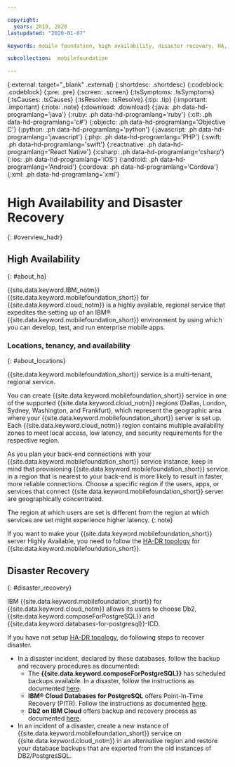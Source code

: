 ```yaml
---

copyright:
  years: 2019, 2020
lastupdated: "2020-01-07"

keywords: mobile foundation, high availability, disaster recovery, HA, HADR, DR

subcollection:  mobilefoundation

---
```


{:external: target="_blank" .external}
{:shortdesc: .shortdesc}
{:codeblock: .codeblock}
{:pre: .pre}
{:screen: .screen}
{:tsSymptoms: .tsSymptoms}
{:tsCauses: .tsCauses}
{:tsResolve: .tsResolve}
{:tip: .tip}
{:important: .important}
{:note: .note}
{:download: .download}
{:java: .ph data-hd-programlang='java'}
{:ruby: .ph data-hd-programlang='ruby'}
{:c#: .ph data-hd-programlang='c#'}
{:objectc: .ph data-hd-programlang='Objective C'}
{:python: .ph data-hd-programlang='python'}
{:javascript: .ph data-hd-programlang='javascript'}
{:php: .ph data-hd-programlang='PHP'}
{:swift: .ph data-hd-programlang='swift'}
{:reactnative: .ph data-hd-programlang='React Native'}
{:csharp: .ph data-hd-programlang='csharp'}
{:ios: .ph data-hd-programlang='iOS'}
{:android: .ph data-hd-programlang='Android'}
{:cordova: .ph data-hd-programlang='Cordova'}
{:xml: .ph data-hd-programlang='xml'}

# High Availability and Disaster Recovery
{: #overview_hadr}

## High Availability
{: #about_ha}

{{site.data.keyword.IBM_notm}} {{site.data.keyword.mobilefoundation_short}} for {{site.data.keyword.cloud_notm}} is a highly available, regional service that expedites the setting up of an IBM® {{site.data.keyword.mobilefoundation_short}} environment by using which you can develop, test, and run enterprise mobile apps.

### Locations, tenancy, and availability
{: #about_locations}

{{site.data.keyword.mobilefoundation_short}} service is a multi-tenant, regional service.

You can create {{site.data.keyword.mobilefoundation_short}} service in one of the supported {{site.data.keyword.cloud_notm}} regions (Dallas, London, Sydney, Washington, and Frankfurt), which represent the geographic area where your {{site.data.keyword.mobilefoundation_short}} server is set up. Each {{site.data.keyword.cloud_notm}} region contains multiple availability zones to meet local access, low latency, and security requirements for the respective region.

As you plan your back-end connections with your {{site.data.keyword.mobilefoundation_short}} service instance, keep in mind that provisioning {{site.data.keyword.mobilefoundation_short}} service in a region that is nearest to your back-end is more likely to result in faster, more reliable connections. Choose a specific region if the users, apps, or services that connect {{site.data.keyword.mobilefoundation_short}} server are geographically concentrated.

The region at which users are set is different from the region at which services are set might experience higher latency.
{: note}

If you want to make your {{site.data.keyword.mobilefoundation_short}} server Highly Available, you need to follow the [HA-DR topology](https://www.ibm.com/cloud/blog/build-resilient-backend-to-your-applications-using-ibm-cloud-mobile-foundation) for {{site.data.keyword.mobilefoundation_short}}.

## Disaster Recovery
{: #disaster_recovery}

IBM {{site.data.keyword.mobilefoundation_short}} for {{site.data.keyword.cloud_notm}} allows its users to choose Db2, {{site.data.keyword.composeForPostgreSQL}} and {{site.data.keyword.databases-for-postgresql}}-ICD. 

If you have not setup [HA-DR topology](https://www.ibm.com/cloud/blog/build-resilient-backend-to-your-applications-using-ibm-cloud-mobile-foundation), do following steps to recover disaster.

* In a disaster incident, declared by these databases, follow the backup and recovery procedures as documented:
   * The **{{site.data.keyword.composeForPostgreSQL}}** has scheduled backups available. In a disaster, follow the instructions as documented [here](https://cloud.ibm.com/docs/services/ComposeForPostgreSQL?topic=compose-for-postgresql-dashboard-backups).
   * **IBM® Cloud Databases for PostgreSQL** offers Point-In-Time Recovery (PITR). Follow the instructions as documented [here](https://cloud.ibm.com/docs/services/databases-for-postgresql?topic=databases-for-postgresql-pitr).
   * **Db2 on IBM Cloud** offers backup and recovery process as documented [here](https://cloud.ibm.com/docs/services/Db2onCloud?topic=Db2onCloud-bnr).
* In an incident of a disaster, create a new instance of {{site.data.keyword.mobilefoundation_short}} service on {{site.data.keyword.cloud_notm}} in an alternative region and restore your database backups that are exported from the old instances of DB2/PostgresSQL.
